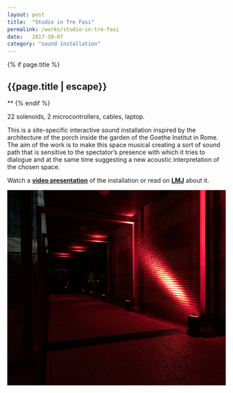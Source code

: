 ```yaml
---
layout: post
title:  "Studio in Tre Fasi"
permalink: /works/studio-in-tre-fasi
date:   2017-10-07
category: "sound installation"
---
```

{% if page.title %}
<h2>{{page.title | escape}}</h2>
**
{% endif %}

22 solenoids, 2 microcontrollers, cables, laptop.

This is a site-specific interactive sound installation inspired by the architecture of the porch inside the garden of the Goethe Institut in Rome. The aim of the work is to make this space musical creating a sort of sound path that is sensitive to the spectator’s presence with which it tries to dialogue and at the same time suggesting a new acoustic interpretation of the chosen space.

Watch a [**video presentation**][video] of the installation or read on [**LMJ**][art] about it.

<img src='/assets/3phases.JPG' width='600' height='450'>

[video]: https://vimeo.com/327037884
[art]: https://www.mitpressjournals.org/doi/10.1162/lmj_a_01092